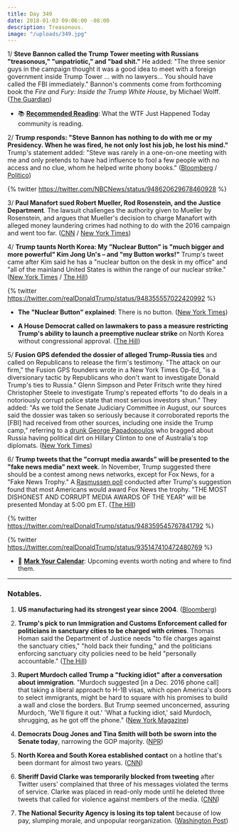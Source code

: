 ```yaml
---
title: Day 349
date: 2018-01-03 09:06:00 -08:00
description: Treasonous.
image: "/uploads/349.jpg"
---
```


1/ **Steve Bannon called the Trump Tower meeting with Russians "treasonous," "unpatriotic," and "bad shit."** He added: "The three senior guys in the campaign thought it was a good idea to meet with a foreign government inside Trump Tower ... with no lawyers... You should have called the FBI immediately." Bannon's comments come from forthcoming book the *Fire and Fury: Inside the Trump White House*, by Michael Wolff. ([The Guardian](https://www.theguardian.com/us-news/2018/jan/03/donald-trump-russia-steve-bannon-michael-wolff))

* 📚 **[Recommended Reading](https://talk.whatthefuckjusthappenedtoday.com/t/reading-recommendations-for-the-resistance-books/648/1)**: What the WTF Just Happened Today community is reading.

2/ **Trump responds: "Steve Bannon has nothing to do with me or my Presidency. When he was fired, he not only lost his job, he lost his mind."** Trump's statement added: "Steve was rarely in a one-on-one meeting with me and only pretends to have had influence to fool a few people with no access and no clue, whom he helped write phony books." ([Bloomberg](https://www.bloomberg.com/news/articles/2018-01-03/trump-blasts-ex-aide-bannon-says-he-has-lost-his-mind-jbze0ekq) / [Politico](https://www.politico.com/story/2018/01/03/steve-bannon-trump-conflict-322278))

{% twitter https://twitter.com/NBCNews/status/948620629678460928 %}

3/ **Paul Manafort sued Robert Mueller, Rod Rosenstein, and the Justice Department**. The lawsuit challenges the authority given to Mueller by Rosenstein, and argues that Mueller's decision to charge Manafort with alleged money laundering crimes had nothing to do with the 2016 campaign and went too far. ([CNN](https://www.cnn.com/2018/01/03/politics/manafort-lawsuit-robert-mueller-authority/index.html) / [New York Times](https://www.nytimes.com/2018/01/03/us/politics/manafort-lawsuit-mueller.html))

4/ **Trump taunts North Korea: My "Nuclear Button" is "much bigger and more powerful" Kim Jong Un's – and "my Button works!"** Trump's tweet came after Kim said he has a "nuclear button on the desk in my office" and "all of the mainland United States is within the range of our nuclear strike." ([New York Times](https://www.nytimes.com/2018/01/02/us/politics/trump-tweet-north-korea.html) / [The Hill](http://thehill.com/homenews/administration/367149-trump-i-have-a-much-bigger-button-than-kim-jong-un))

{% twitter https://twitter.com/realDonaldTrump/status/948355557022420992 %}

* **The "Nuclear Button" explained**: There is no button. ([New York Times](https://www.nytimes.com/2018/01/03/world/asia/nuclear-button-trump-north-korea.html))

* **A House Democrat called on lawmakers to pass a measure restricting Trump's ability to launch a preemptive nuclear strike** on North Korea without congressional approval. ([The Hill](http://thehill.com/homenews/house/367201-house-dem-calls-for-legislation-to-restrict-trumps-ability-to-launch))

5/ **Fusion GPS defended the dossier of alleged Trump-Russia ties** and called on Republicans to release the firm's testimony. "The attack on our firm," the Fusion GPS founders wrote in a New York Times Op-Ed, "is a diversionary tactic by Republicans who don't want to investigate Donald Trump's ties to Russia." Glenn Simpson and Peter Fritsch write they hired Christopher Steele to investigate Trump's repeated efforts "to do deals in a notoriously corrupt police state that most serious investors shun." They added: "As we told the Senate Judiciary Committee in August, our sources said the dossier was taken so seriously because it corroborated reports the \[FBI\] had received from other sources, including one inside the Trump camp," referring to a [drunk George Papadopoulos](https://whatthefuckjusthappenedtoday.com/2018/01/02/day-348/#1-a-drunk-george-papadopoulos-bragge) who bragged about Russia having political dirt on Hillary Clinton to one of Australia's top diplomats. ([New York Times](https://www.nytimes.com/2018/01/02/opinion/republicans-investigation-fusion-gps.html))

6/ **Trump tweets that the "corrupt media awards" will be presented to the "fake news media" next week**. In November, Trump suggested there should be a contest among news networks, except for Fox News, for a "Fake News Trophy." A [Rasmussen poll](http://www.rasmussenreports.com/public_content/politics/general_politics/november_2017/the_winner_of_the_1st_annual_fake_news_trophy_is) conducted after Trump's suggestion found that most Americans would award Fox News the trophy. "THE MOST DISHONEST AND CORRUPT MEDIA AWARDS OF THE YEAR" will be presented Monday at 5:00 pm ET. ([The Hill](http://thehill.com/homenews/administration/367156-trump-says-hell-give-dishonest-and-corrupt-media-awards-next-week))

{% twitter https://twitter.com/realDonaldTrump/status/948359545767841792 %}

{% twitter https://twitter.com/realDonaldTrump/status/935147410472480769 %}

* 📆 **[Mark Your Calendar](https://talk.whatthefuckjusthappenedtoday.com/t/mark-your-calendars/448)**: Upcoming events worth noting and where to find them.

---

### Notables.

1. **US manufacturing had its strongest year since 2004**. ([Bloomberg](https://www.bloomberg.com/news/articles/2018-01-03/manufacturing-in-u-s-accelerates-to-cap-best-year-since-2004))

2. **Trump's pick to run Immigration and Customs Enforcement called for politicians in sanctuary cities to be charged with crimes**. Thomas Homan said the Department of Justice needs "to file charges against the sanctuary cities," "hold back their funding," and the politicians enforcing sanctuary city policies need to be held "personally accountable." ([The Hill](http://thehill.com/homenews/administration/367167-trump-ice-pick-politicians-who-run-sanctuary-cities-should-be-charged))

3. **Rupert Murdoch called Trump a "fucking idiot" after a conversation about immigration**. "Murdoch suggested \[in a Dec. 2016 phone call\] that taking a liberal approach to H-1B visas, which open America's doors to select immigrants, might be hard to square with his promises to build a wall and close the borders. But Trump seemed unconcerned, assuring Murdoch, 'We'll figure it out.' 'What a fucking idiot,' said Murdoch, shrugging, as he got off the phone." ([New York Magazine](http://nymag.com/daily/intelligencer/2018/01/michael-wolff-fire-and-fury-book-donald-trump.html))

4. **Democrats Doug Jones and Tina Smith will both be sworn into the Senate today**, narrowing the GOP majority. ([NPR](https://www.npr.org/2018/01/03/575214687/senate-transforms-with-arrival-of-2-new-democrats))

5. **North Korea and South Korea established contact** on a hotline that's been dormant for almost two years. ([CNN](https://www.cnn.com/2018/01/03/asia/north-korea-south-hotline/index.html))

6. **Sheriff David Clarke was temporarily blocked from tweeting** after Twitter users' complained that three of his messages violated the terms of service. Clarke was placed in read-only mode until he deleted three tweets that called for violence against members of the media. ([CNN](https://www.cnn.com/2018/01/02/politics/sheriff-david-clarke-twitter/index.html))

7. **The National Security Agency is losing its top talent** because of low pay, slumping morale, and unpopular reorganization. ([Washington Post](https://www.washingtonpost.com/world/national-security/the-nsas-top-talent-is-leaving-because-of-low-pay-and-battered-morale/2018/01/02/ff19f0c6-ec04-11e7-9f92-10a2203f6c8d_story.html))